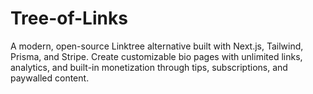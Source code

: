 # Tree-of-Links
A modern, open-source Linktree alternative built with Next.js, Tailwind, Prisma, and Stripe. Create customizable bio pages with unlimited links, analytics, and built-in monetization through tips, subscriptions, and paywalled content.

